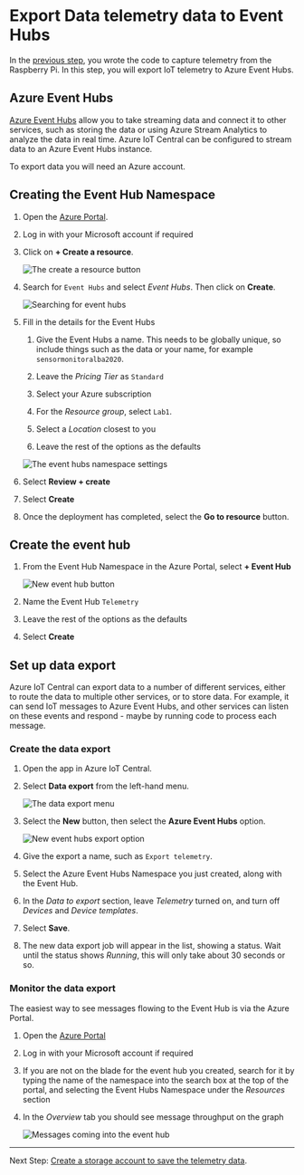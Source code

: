 # Export Data telemetry data to Event Hubs

In the [previous step](Send_data_to_IoTCentral.md), you wrote the code to capture telemetry from the Raspberry Pi. In this step, you will export IoT telemetry to Azure Event Hubs.

## Azure Event Hubs

[Azure Event Hubs](https://azure.microsoft.com/services/event-hubs/#features?WT.mc_id=agrohack-github-jabenn) allow you to take streaming data and connect it to other services, such as storing the data or using Azure Stream Analytics to analyze the data in real time. Azure IoT Central can be configured to stream data to an Azure Event Hubs instance.

To export data you will need an Azure account.

## Creating the Event Hub Namespace

1. Open the [Azure Portal](https://portal.azure.com/).

1. Log in with your Microsoft account if required

1. Click on **+ Create a resource**.

   ![The create a resource button](./media/create_resource.png)

1. Search for `Event Hubs` and select *Event Hubs*. Then click on **Create**.

   ![Searching for event hubs](./media/search_event_hub.png)

1. Fill in the details for the Event Hubs

   1. Give the Event Hubs a name. This needs to be globally unique, so include things such as the data or your name, for example `sensormonitoralba2020`.

   1. Leave the *Pricing Tier* as `Standard`

   1. Select your Azure subscription

   1. For the *Resource group*, select `Lab1`.

   1. Select a *Location* closest to you

   1. Leave the rest of the options as the defaults

   ![The event hubs namespace settings](./media/create_namespace.png)

1. Select **Review + create**

1. Select **Create**

1. Once the deployment has completed, select the **Go to resource** button.

## Create the event hub

1. From the Event Hub Namespace in the Azure Portal, select **+ Event Hub**

   ![New event hub button](./media/add_event_hub.png)

1. Name the Event Hub `Telemetry`

1. Leave the rest of the options as the defaults

1. Select **Create**

## Set up data export

Azure IoT Central can export data to a number of different services, either to route the data to multiple other services, or to store data. For example, it can send IoT messages to Azure Event Hubs, and other services can listen on these events and respond - maybe by running code to process each message.

### Create the data export

1. Open the app in Azure IoT Central.

1. Select **Data export** from the left-hand menu.

   ![The data export menu](./media/data_export.png)

1. Select the **New** button, then select the **Azure Event Hubs** option.

   ![New event hubs export option](media/new_data_export.png)

1. Give the export a name, such as `Export telemetry`.

1. Select the Azure Event Hubs Namespace you just created, along with the Event Hub.

1. In the *Data to export* section, leave *Telemetry* turned on, and turn off *Devices* and *Device templates*.

1. Select **Save**.

1. The new data export job will appear in the list, showing a status. Wait until the status shows *Running*, this will only take about 30 seconds or so.

### Monitor the data export

The easiest way to see messages flowing to the Event Hub is via the Azure Portal.

1. Open the [Azure Portal](https://portal.azure.com)

1. Log in with your Microsoft account if required

1. If you are not on the blade for the event hub you created, search for it by typing the name of the namespace into the search box at the top of the portal, and selecting the Event Hubs Namespace under the *Resources* section

1. In the *Overview* tab you should see message throughput on the graph

   ![Messages coming into the event hub](./media/incomming_messages.png)

----------------

Next Step: [Create a storage account to save the telemetry data](Create_storage_account.md).
